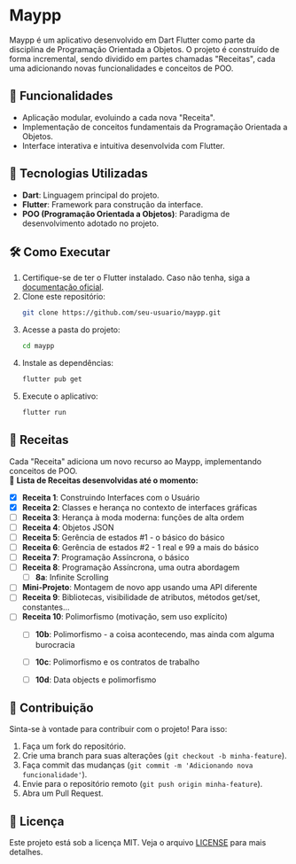 # Maypp

Maypp é um aplicativo desenvolvido em Dart Flutter como parte da disciplina de Programação Orientada a Objetos. O projeto é construído de forma incremental, sendo dividido em partes chamadas "Receitas", cada uma adicionando novas funcionalidades e conceitos de POO.

## 📌 Funcionalidades
- Aplicação modular, evoluindo a cada nova "Receita".
- Implementação de conceitos fundamentais da Programação Orientada a Objetos.
- Interface interativa e intuitiva desenvolvida com Flutter.

## 🚀 Tecnologias Utilizadas
- **Dart**: Linguagem principal do projeto.
- **Flutter**: Framework para construção da interface.
- **POO (Programação Orientada a Objetos)**: Paradigma de desenvolvimento adotado no projeto.

## 🛠️ Como Executar
1. Certifique-se de ter o Flutter instalado. Caso não tenha, siga a [documentação oficial](https://docs.flutter.dev/get-started/install).
2. Clone este repositório:
   ```sh
   git clone https://github.com/seu-usuario/maypp.git
3. Acesse a pasta do projeto:
   ```sh
   cd maypp
   ```
4. Instale as dependências:
   ```sh
   flutter pub get
   ```
5. Execute o aplicativo:
   ```sh
   flutter run
   ```

## 📖 Receitas
Cada "Receita" adiciona um novo recurso ao Maypp, implementando conceitos de POO.  
📌 **Lista de Receitas desenvolvidas até o momento:**
- [x] **Receita 1**: Construindo Interfaces com o Usuário  
- [x] **Receita 2**: Classes e herança no contexto de interfaces gráficas  
- [ ] **Receita 3**: Herança à moda moderna: funções de alta ordem  
- [ ] **Receita 4**: Objetos JSON  
- [ ] **Receita 5**: Gerência de estados #1 - o básico do básico  
- [ ] **Receita 6**: Gerência de estados #2 - 1 real e 99 a mais do básico  
- [ ] **Receita 7**: Programação Assíncrona, o básico  
- [ ] **Receita 8**: Programação Assíncrona, uma outra abordagem  
  - [ ] **8a**: Infinite Scrolling  
- [ ] **Mini-Projeto**: Montagem de novo app usando uma API diferente  
- [ ] **Receita 9**: Bibliotecas, visibilidade de atributos, métodos get/set, constantes...  
- [ ] **Receita 10**: Polimorfismo (motivação, sem uso explícito)  
  - [ ] **10b**: Polimorfismo - a coisa acontecendo, mas ainda com alguma burocracia  
  - [ ] **10c**: Polimorfismo e os contratos de trabalho  
  - [ ] **10d**: Data objects e polimorfismo  


## 📌 Contribuição
Sinta-se à vontade para contribuir com o projeto! Para isso:
1. Faça um fork do repositório.
2. Crie uma branch para suas alterações (`git checkout -b minha-feature`).
3. Faça commit das mudanças (`git commit -m 'Adicionando nova funcionalidade'`).
4. Envie para o repositório remoto (`git push origin minha-feature`).
5. Abra um Pull Request.

## 📝 Licença
Este projeto está sob a licença MIT. Veja o arquivo [LICENSE](LICENSE) para mais detalhes.

